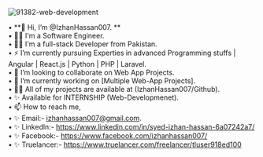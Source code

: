![91382-web-development](https://github.com/IzhanHassan007/IzhanHassan007/assets/163643610/c1c92335-3030-4004-b1f5-fa9655ba172f)

• **👋 Hi, I’m @IzhanHassan007.  **   
• 💪🏻 I'm a Software Engineer.    
• 👨‍💻 I'm a full-stack Developer from Pakistan.    
• ⚡ I’m currently pursuing Experties in advanced Programming stuffs | Angular | React.js | Python | PHP | Laravel.    
• 💞️ I’m looking to collaborate on Web App Projects.    
• 🔭 I’m currently working on [Multiple Web-App Projects].    
• 👨‍💻 All of my projects are available at (IzhanHassan007/Github).    
• ✨ Available for INTERNSHIP (Web-Developmenet).    
• 📫 How to reach me,    
• ✨ Email:- izhanhassan007@gmail.com.    
• ✨ Linkedln:- https://www.linkedin.com/in/syed-izhan-hassan-6a07242a7/    
• ✨ Facebook:- https://www.facebook.com/izhanhassan007/    
• ✨ Truelancer:- https://www.truelancer.com/freelancer/tluser918ed100  

<!---
IzhanHassan007/IzhanHassan007 is a ✨ special ✨ repository because its `README.md` (this file) appears on your GitHub profile.
You can click the Preview link to take a look at your changes.
--->
